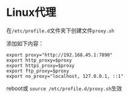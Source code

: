 # Linux代理

在`/etc/profile.d`文件夹下创建文件`proxy.sh`



添加如下内容：

```shell
export proxy="http://192.168.45.1:7890"
export http_proxy=$proxy
export https_proxy=$proxy
export ftp_proxy=$proxy
export no_proxy="localhost, 127.0.0.1, ::1"
```



reboot或 `source /etc/profile.d/proxy.sh`生效



